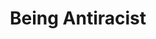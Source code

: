 ---
title: "Being Antiracist"
authors:
    - "Kim Crayton"
categories: 
    - "anti-racism"
link: "https://being-antiracist.com/"
---